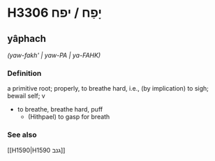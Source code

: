 # H3306 יָפַח / יפח

## yâphach

_(yaw-fakh' | yaw-PA | ya-FAHK)_

### Definition

a primitive root; properly, to breathe hard, i.e., (by implication) to sigh; bewail self; v

- to breathe, breathe hard, puff
  - (Hithpael) to gasp for breath

### See also

[[H1590|H1590 גנב]]
